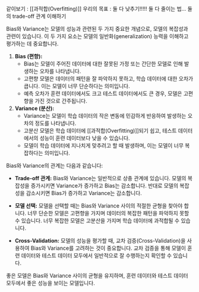 같이보기 : [[과적합(Overfitting)]]
우리의 목표 : 둘 다 낮추기!!!!!
둘 다 줄이는 법...
둘의 trade-off 관계 이해하기

Bias와 Variance는 모델의 성능과 관련된 두 가지 중요한 개념으로, 모델의 복잡성과 관련이 있습니다. 이 두 가지 요소는 모델의 일반화(generalization) 능력을 이해하고 평가하는 데 중요합니다.

1. **Bias (편향):**
    - Bias는 모델이 주어진 데이터에 대한 잘못된 가정 또는 간단한 모델로 인해 발생하는 오차를 나타냅니다.
    - 고편향 모델은 데이터의 패턴을 잘 파악하지 못하고, 학습 데이터에 대한 오차가 큽니다. 이는 모델이 너무 단순하다는 의미입니다.
    - 예측 오차가 훈련 데이터에서도 크고 테스트 데이터에서도 큰 경우, 모델은 고편향을 가진 것으로 간주됩니다.
1. **Variance (분산):**
    - Variance는 모델이 학습 데이터의 작은 변동에 민감하게 반응하여 발생하는 오차의 정도를 나타냅니다.
    - 고분산 모델은 학습 데이터에 [[과적합(Overfitting)]]되기 쉽고, 테스트 데이터에서의 성능이 훈련 데이터보다 낮을 수 있습니다.
    - 모델이 학습 데이터에 지나치게 맞추려고 할 때 발생하며, 이는 모델이 너무 복잡하다는 의미입니다.

Bias와 Variance의 관계는 다음과 같습니다:

- **Trade-off 관계:** Bias와 Variance는 일반적으로 상충 관계에 있습니다. 모델의 복잡성을 증가시키면 Variance가 증가하고 Bias는 감소합니다. 반대로 모델의 복잡성을 감소시키면 Bias가 증가하고 Variance는 감소합니다.
    
- **모델 선택:** 모델을 선택할 때는 Bias와 Variance 사이의 적절한 균형을 찾아야 합니다. 너무 단순한 모델은 고편향을 가지며 데이터의 복잡한 패턴을 파악하지 못할 수 있습니다. 너무 복잡한 모델은 고분산을 가지며 학습 데이터에 과적합될 수 있습니다.
    
- **Cross-Validation:** 모델의 성능을 평가할 때, 교차 검증(Cross-Validation)을 사용하여 Bias와 Variance를 고려하는 것이 중요합니다. 교차 검증을 통해 모델이 훈련 데이터와 테스트 데이터 모두에서 일반적으로 잘 수행하는지 확인할 수 있습니다.
    

좋은 모델은 Bias와 Variance 사이의 균형을 유지하며, 훈련 데이터와 테스트 데이터 모두에서 좋은 성능을 보이는 모델입니다.